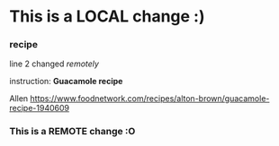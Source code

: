 # This is a LOCAL change :)
### recipe
line 2 changed *remotely*

instruction: **Guacamole recipe**

Allen https://www.foodnetwork.com/recipes/alton-brown/guacamole-recipe-1940609

### This is a REMOTE change :O

